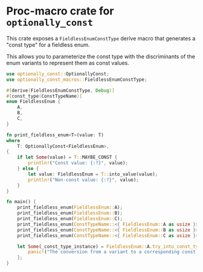 # Proc-macro crate for `optionally_const`

This crate exposes a `FieldlessEnumConstType` derive macro that generates a "const type" for a fieldless enum.

This allows you to parameterize the const type with the discriminants of the enum variants to represent them as const values.

```rust
use optionally_const::OptionallyConst;
use optionally_const_macros::FieldlessEnumConstType;

#[derive(FieldlessEnumConstType, Debug)]
#[const_type(ConstTypeName)]
enum FieldlessEnum {
    A,
    B,
    C,
}

fn print_fieldless_enum<T>(value: T)
where
    T: OptionallyConst<FieldlessEnum>,
{
    if let Some(value) = T::MAYBE_CONST {
        println!("Const value: {:?}", value);
    } else {
        let value: FieldlessEnum = T::into_value(value);
        println!("Non-const value: {:?}", value);
    }
}

fn main() {
    print_fieldless_enum(FieldlessEnum::A);
    print_fieldless_enum(FieldlessEnum::B);
    print_fieldless_enum(FieldlessEnum::C);
    print_fieldless_enum(ConstTypeName::<{ FieldlessEnum::A as usize }>);
    print_fieldless_enum(ConstTypeName::<{ FieldlessEnum::B as usize }>);
    print_fieldless_enum(ConstTypeName::<{ FieldlessEnum::C as usize }>);

    let Some(_const_type_instance) = FieldlessEnum::A.try_into_const_type_instance::<{FieldlessEnum::A as usize}>() else {
        panic!("The conversion from a variant to a corresponding const type instance failed");
    };
}
```
